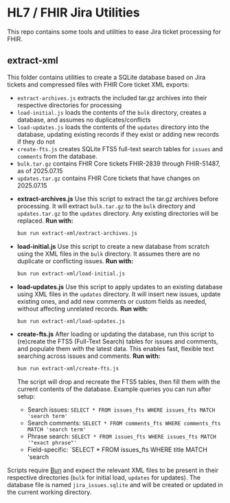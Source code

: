 
# HL7 / FHIR Jira Utilities

This repo contains some tools and utilities to ease Jira ticket processing for FHIR.

## extract-xml

This folder contains utilities to create a SQLite database based on Jira tickets and compressed files with FHIR Core ticket XML exports:
* `extract-archives.js` extracts the included tar.gz archives into their respective directories for processing
* `load-initial.js` loads the contents of the `bulk` directory, creates a database, and assumes no duplicates/conflicts
* `load-updates.js` loads the contents of the `updates` directory into the database, updating existing records if they exist or adding new records if they do not
* `create-fts.js` creates SQLite FTS5 full-text search tables for `issues` and `comments` from the database.
* `bulk.tar.gz` contains FHIR Core tickets FHIR-2839 through FHIR-51487, as of 2025.07.15
* `updates.tar.gz` contains FHIR Core tickets that have changes on 2025.07.15

- **extract-archives.js**
  Use this script to extract the tar.gz archives before processing. It will extract `bulk.tar.gz` to the `bulk` directory and `updates.tar.gz` to the `updates` directory. Any existing directories will be replaced.
  **Run with:**
  ```sh
  bun run extract-xml/extract-archives.js
  ```

- **load-initial.js**
  Use this script to create a new database from scratch using the XML files in the `bulk` directory. It assumes there are no duplicate or conflicting issues.
  **Run with:**
  ```sh
  bun run extract-xml/load-initial.js
  ```

- **load-updates.js**
  Use this script to apply updates to an existing database using XML files in the `updates` directory. It will insert new issues, update existing ones, and add new comments or custom fields as needed, without affecting unrelated records.
  **Run with:**
  ```sh
  bun run extract-xml/load-updates.js
  ```

- **create-fts.js**
  After loading or updating the database, run this script to (re)create the FTS5 (Full-Text Search) tables for issues and comments, and populate them with the latest data. This enables fast, flexible text searching across issues and comments.
  **Run with:**
  ```sh
  bun run extract-xml/create-fts.js
  ```
  The script will drop and recreate the FTS5 tables, then fill them with the current contents of the database.
  Example queries you can run after setup:
  - Search issues: `SELECT * FROM issues_fts WHERE issues_fts MATCH 'search term'`
  - Search comments: `SELECT * FROM comments_fts WHERE comments_fts MATCH 'search term'`
  - Phrase search: `SELECT * FROM issues_fts WHERE issues_fts MATCH '"exact phrase"'`
  - Field-specific: `SELECT * FROM issues_fts WHERE title MATCH 'search

Scripts require [Bun](https://bun.sh/) and expect the relevant XML files to be present in their respective directories (`bulk` for initial load, `updates` for updates). The database file is named `jira_issues.sqlite` and will be created or updated in the current working directory.